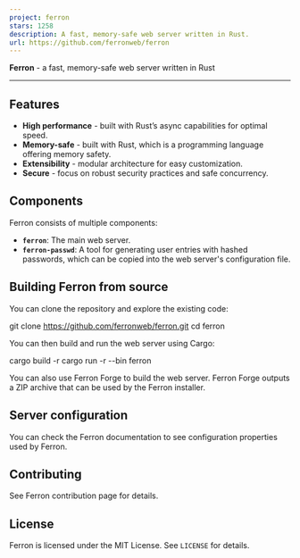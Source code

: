 ```yaml
---
project: ferron
stars: 1258
description: A fast, memory-safe web server written in Rust.
url: https://github.com/ferronweb/ferron
---
```


**Ferron** - a fast, memory-safe web server written in Rust

* * *

Features
--------

-   **High performance** - built with Rust’s async capabilities for optimal speed.
-   **Memory-safe** - built with Rust, which is a programming language offering memory safety.
-   **Extensibility** - modular architecture for easy customization.
-   **Secure** - focus on robust security practices and safe concurrency.

Components
----------

Ferron consists of multiple components:

-   **`ferron`**: The main web server.
-   **`ferron-passwd`**: A tool for generating user entries with hashed passwords, which can be copied into the web server's configuration file.

Building Ferron from source
---------------------------

You can clone the repository and explore the existing code:

git clone https://github.com/ferronweb/ferron.git
cd ferron

You can then build and run the web server using Cargo:

cargo build -r
cargo run -r --bin ferron

You can also use Ferron Forge to build the web server. Ferron Forge outputs a ZIP archive that can be used by the Ferron installer.

Server configuration
--------------------

You can check the Ferron documentation to see configuration properties used by Ferron.

Contributing
------------

See Ferron contribution page for details.

License
-------

Ferron is licensed under the MIT License. See `LICENSE` for details.
